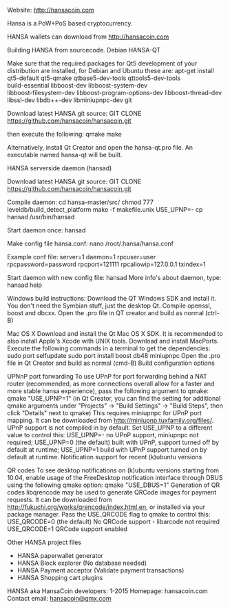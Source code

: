 Website: http://hansacoin.com

Hansa is a PoW+PoS based cryptocurrency.

HANSA wallets can download from http://hansacoin.com

Building HANSA from sourcecode.
Debian HANSA-QT

Make sure that the required packages for Qt5 development of your distribution are installed, for Debian and Ubuntu these are:
apt-get install qt5-default qt5-qmake qtbase5-dev-tools qttools5-dev-tools \
    build-essential libboost-dev libboost-system-dev \
    libboost-filesystem-dev libboost-program-options-dev libboost-thread-dev \
    libssl-dev libdb++-dev libminiupnpc-dev git
	
Download latest HANSA git source: GIT CLONE https://github.com/hansacoin/hansacoin.git

then execute the following:
qmake
make

Alternatively, install Qt Creator and open the hansa-qt.pro file.
An executable named hansa-qt will be built.

HANSA serverside daemon (hansad)

Download latest HANSA git source: GIT CLONE https://github.com/hansacoin/hansacoin.git

Compile daemon:
cd hansa-master/src/
chmod 777 leveldb/build_detect_platform
make -f makefile.unix USE_UPNP=-
cp hansad /usr/bin/hansad

Start daemon once: 
hansad

Make config file hansa.conf:
nano /root/.hansa/hansa.conf

Example conf file:
server=1
daemon=1
rpcuser=user 
rpcpassword=password
rpcport=121111
rpcallowip=127.0.0.1
txindex=1

Start daemon with new config file:
hansad
More info's about daemon, type:
hansad help

Windows build instructions:
Download the QT Windows SDK and install it. You don't need the Symbian stuff, just the desktop Qt.
Compile openssl, boost and dbcxx.
Open the .pro file in QT creator and build as normal (ctrl-B)

Mac OS X
Download and install the Qt Mac OS X SDK. It is recommended to also install Apple's Xcode with UNIX tools.
Download and install MacPorts.
Execute the following commands in a terminal to get the dependencies:
sudo port selfupdate
sudo port install boost db48 miniupnpc
Open the .pro file in Qt Creator and build as normal (cmd-B)
Build configuration options

UPNnP port forwarding
To use UPnP for port forwarding behind a NAT router (recommended, as more connections overall allow for a faster and more stable hansa experience), pass the following argument to qmake:
qmake "USE_UPNP=1"
(in Qt Creator, you can find the setting for additional qmake arguments under "Projects" -> "Build Settings" -> "Build Steps", then click "Details" next to qmake)
This requires miniupnpc for UPnP port mapping. It can be downloaded from http://miniupnp.tuxfamily.org/files/. UPnP support is not compiled in by default.
Set USE_UPNP to a different value to control this:
USE_UPNP=-	no UPnP support, miniupnpc not required;
USE_UPNP=0	(the default) built with UPnP, support turned off by default at runtime;
USE_UPNP=1	build with UPnP support turned on by default at runtime.
Notification support for recent (k)ubuntu versions

QR codes
To see desktop notifications on (k)ubuntu versions starting from 10.04, enable usage of the FreeDesktop notification interface through DBUS using the following qmake option:
qmake "USE_DBUS=1"
Generation of QR codes
libqrencode may be used to generate QRCode images for payment requests. It can be downloaded from http://fukuchi.org/works/qrencode/index.html.en, or installed via your package manager. Pass the USE_QRCODE flag to qmake to control this:
USE_QRCODE=0	(the default) No QRCode support - libarcode not required
USE_QRCODE=1	QRCode support enabled

Other HANSA project files
- HANSA paperwallet generator
- HANSA Block explorer (No database needed)
- HANSA Payment acceptor (Validate payment transactions)
- HANSA Shopping cart plugins

HANSA aka HansaCoin developers: 1-2015
Homepage: hansacoin.com
Contact email: hansacoin@gmx.com
